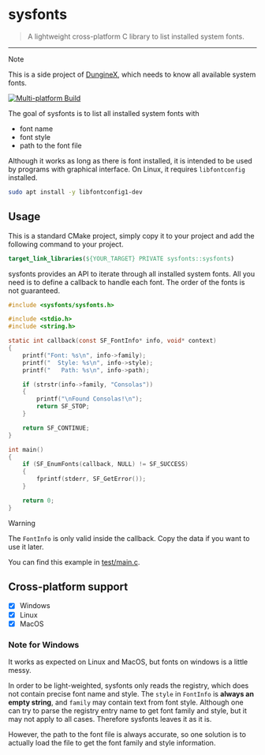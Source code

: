# sysfonts

> A lightweight cross-platform C library to list installed system fonts.

---

> [!NOTE]
>
> This is a side project of [DungineX](https://github.com/Lord-Turmoil/DungineX), which needs to know all available system fonts.

[![Multi-platform Build](https://github.com/Lord-Turmoil/sysfonts/actions/workflows/build.yml/badge.svg?branch=main)](https://github.com/Lord-Turmoil/sysfonts/actions/workflows/build.yml)

The goal of sysfonts is to list all installed system fonts with 

- font name
- font style
- path to the font file

Although it works as long as there is font installed, it is intended to be used by programs with graphical interface. On Linux, it requires `libfontconfig` installed.

```bash
sudo apt install -y libfontconfig1-dev
```

## Usage

This is a standard CMake project, simply copy it to your project and add the following command to your project.

```cmake
target_link_libraries(${YOUR_TARGET} PRIVATE sysfonts::sysfonts)
```

sysfonts provides an API to iterate through all installed system fonts. All you need is to define a callback to handle each font. The order of the fonts is not guaranteed.

```c
#include <sysfonts/sysfonts.h>

#include <stdio.h>
#include <string.h>

static int callback(const SF_FontInfo* info, void* context)
{
    printf("Font: %s\n", info->family);
    printf("  Style: %s\n", info->style);
    printf("   Path: %s\n", info->path);

    if (strstr(info->family, "Consolas"))
    {
        printf("\nFound Consolas!\n");
        return SF_STOP;
    }

    return SF_CONTINUE;
}

int main()
{
    if (SF_EnumFonts(callback, NULL) != SF_SUCCESS)
    {
        fprintf(stderr, SF_GetError());
    }

    return 0;
}
```

> [!WARNING]
>
> The `FontInfo` is only valid inside the callback. Copy the data if you want to use it later.

You can find this example in [test/main.c](./test/main.c).

## Cross-platform support

- [x] Windows
- [x] Linux
- [x] MacOS

### Note for Windows

It works as expected on Linux and MacOS, but fonts on windows is a little messy.

In order to be light-weighted, sysfonts only reads the registry, which does not contain precise font name and style. The `style` in `FontInfo` is **always an empty string**, and `family` may contain text from font style. Although one can try to parse the registry entry name to get font family and style, but it may not apply to all cases. Therefore sysfonts leaves it as it is.

However, the path to the font file is always accurate, so one solution is to actually load the file to get the font family and style information.
